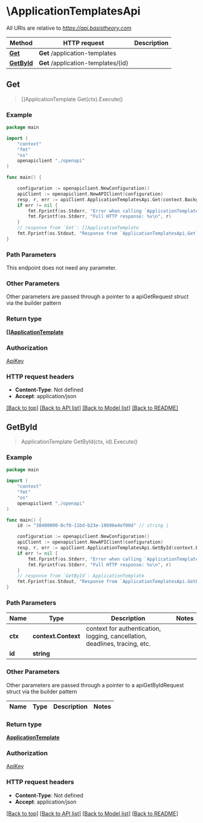 # \ApplicationTemplatesApi

All URIs are relative to *https://api.basistheory.com*

Method | HTTP request | Description
------------- | ------------- | -------------
[**Get**](ApplicationTemplatesApi.md#Get) | **Get** /application-templates | 
[**GetById**](ApplicationTemplatesApi.md#GetById) | **Get** /application-templates/{id} | 



## Get

> []ApplicationTemplate Get(ctx).Execute()



### Example

```go
package main

import (
    "context"
    "fmt"
    "os"
    openapiclient "./openapi"
)

func main() {

    configuration := openapiclient.NewConfiguration()
    apiClient := openapiclient.NewAPIClient(configuration)
    resp, r, err := apiClient.ApplicationTemplatesApi.Get(context.Background()).Execute()
    if err != nil {
        fmt.Fprintf(os.Stderr, "Error when calling `ApplicationTemplatesApi.Get``: %v\n", err)
        fmt.Fprintf(os.Stderr, "Full HTTP response: %v\n", r)
    }
    // response from `Get`: []ApplicationTemplate
    fmt.Fprintf(os.Stdout, "Response from `ApplicationTemplatesApi.Get`: %v\n", resp)
}
```

### Path Parameters

This endpoint does not need any parameter.

### Other Parameters

Other parameters are passed through a pointer to a apiGetRequest struct via the builder pattern


### Return type

[**[]ApplicationTemplate**](ApplicationTemplate.md)

### Authorization

[ApiKey](../README.md#ApiKey)

### HTTP request headers

- **Content-Type**: Not defined
- **Accept**: application/json

[[Back to top]](#) [[Back to API list]](../README.md#documentation-for-api-endpoints)
[[Back to Model list]](../README.md#documentation-for-models)
[[Back to README]](../README.md)


## GetById

> ApplicationTemplate GetById(ctx, id).Execute()



### Example

```go
package main

import (
    "context"
    "fmt"
    "os"
    openapiclient "./openapi"
)

func main() {
    id := "38400000-8cf0-11bd-b23e-10b96e4ef00d" // string | 

    configuration := openapiclient.NewConfiguration()
    apiClient := openapiclient.NewAPIClient(configuration)
    resp, r, err := apiClient.ApplicationTemplatesApi.GetById(context.Background(), id).Execute()
    if err != nil {
        fmt.Fprintf(os.Stderr, "Error when calling `ApplicationTemplatesApi.GetById``: %v\n", err)
        fmt.Fprintf(os.Stderr, "Full HTTP response: %v\n", r)
    }
    // response from `GetById`: ApplicationTemplate
    fmt.Fprintf(os.Stdout, "Response from `ApplicationTemplatesApi.GetById`: %v\n", resp)
}
```

### Path Parameters


Name | Type | Description  | Notes
------------- | ------------- | ------------- | -------------
**ctx** | **context.Context** | context for authentication, logging, cancellation, deadlines, tracing, etc.
**id** | **string** |  | 

### Other Parameters

Other parameters are passed through a pointer to a apiGetByIdRequest struct via the builder pattern


Name | Type | Description  | Notes
------------- | ------------- | ------------- | -------------


### Return type

[**ApplicationTemplate**](ApplicationTemplate.md)

### Authorization

[ApiKey](../README.md#ApiKey)

### HTTP request headers

- **Content-Type**: Not defined
- **Accept**: application/json

[[Back to top]](#) [[Back to API list]](../README.md#documentation-for-api-endpoints)
[[Back to Model list]](../README.md#documentation-for-models)
[[Back to README]](../README.md)

